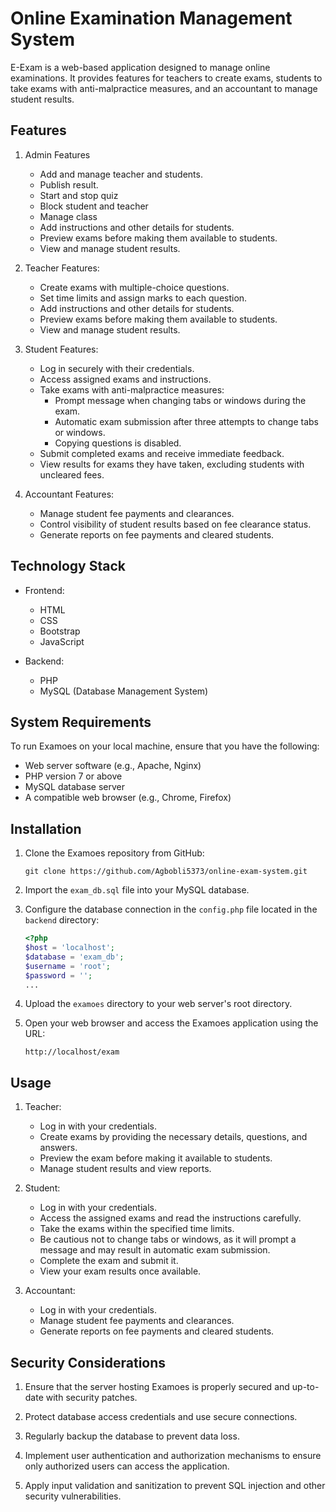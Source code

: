 # Online Examination Management System

E-Exam is a web-based application designed to manage online examinations. It provides features for teachers to create exams, students to take exams with anti-malpractice measures, and an accountant to manage student results.

## Features
1. Admin Features
   - Add and manage teacher and students.
   - Publish result.
   - Start and stop quiz
   - Block student and teacher
   - Manage class
   - Add instructions and other details for students.
   - Preview exams before making them available to students.
   - View and manage student results.

2. Teacher Features:
   - Create exams with multiple-choice questions.
   - Set time limits and assign marks to each question.
   - Add instructions and other details for students.
   - Preview exams before making them available to students.
   - View and manage student results.

3. Student Features:
   - Log in securely with their credentials.
   - Access assigned exams and instructions.
   - Take exams with anti-malpractice measures:
     - Prompt message when changing tabs or windows during the exam.
     - Automatic exam submission after three attempts to change tabs or windows.
     - Copying questions is disabled.
   - Submit completed exams and receive immediate feedback.
   - View results for exams they have taken, excluding students with uncleared fees.

3. Accountant Features:
   - Manage student fee payments and clearances.
   - Control visibility of student results based on fee clearance status.
   - Generate reports on fee payments and cleared students.

## Technology Stack

- Frontend:
  - HTML
  - CSS
  - Bootstrap
  - JavaScript

- Backend:
  - PHP
  - MySQL (Database Management System)

## System Requirements

To run Examoes on your local machine, ensure that you have the following:

- Web server software (e.g., Apache, Nginx)
- PHP version 7 or above
- MySQL database server
- A compatible web browser (e.g., Chrome, Firefox)

## Installation

1. Clone the Examoes repository from GitHub:
   ```
   git clone https://github.com/Agbobli5373/online-exam-system.git
   ```

2. Import the `exam_db.sql` file into your MySQL database.

3. Configure the database connection in the `config.php` file located in the `backend` directory:
   ```php
   <?php
   $host = 'localhost';
   $database = 'exam_db';
   $username = 'root';
   $password = '';
   ...
   ```

4. Upload the `examoes` directory to your web server's root directory.

5. Open your web browser and access the Examoes application using the URL:
   ```
   http://localhost/exam
   ```

## Usage

1. Teacher:
   - Log in with your credentials.
   - Create exams by providing the necessary details, questions, and answers.
   - Preview the exam before making it available to students.
   - Manage student results and view reports.

2. Student:
   - Log in with your credentials.
   - Access the assigned exams and read the instructions carefully.
   - Take the exams within the specified time limits.
   - Be cautious not to change tabs or windows, as it will prompt a message and may result in automatic exam submission.
   - Complete the exam and submit it.
   - View your exam results once available.

3. Accountant:
   - Log in with your credentials.
   - Manage student fee payments and clearances.
   - Generate reports on fee payments and cleared students.

## Security Considerations

1. Ensure that the server hosting Examoes is properly secured and up-to-date with security patches.

2. Protect database access credentials and use secure connections.

3. Regularly backup the database to prevent data loss.

4. Implement user authentication and authorization mechanisms to ensure only authorized users can access the application.

5. Apply input validation and sanitization to prevent SQL injection and other security vulnerabilities.
